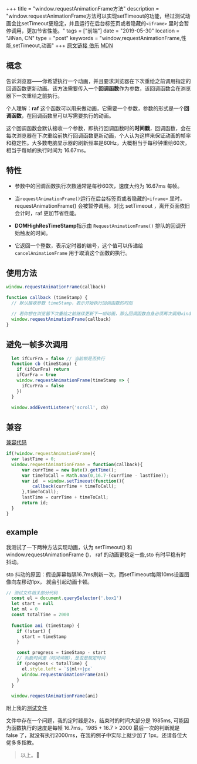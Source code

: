 +++
title = "window.requestAnimationFrame方法"
description = "window.requestAnimationFrame方法可以实现setTimeout的功能，经过测试动画会比setTimeout更稳定，并且运行在后台标签页或者隐藏的`<iframe>` 里时会暂停调用，更加节省性能。"
tags = ["前端"]
date = "2019-05-30"
location = "JiNan, CN"
type = "post"
keywords = "window,requestAnimationFrame,性能,setTimeout,动画"
+++
[原文链接 伯乐](http://web.jobbole.com/91578/)  [MDN](https://developer.mozilla.org/zh-CN/docs/Web/API/Window/requestAnimationFrame)

## 概念

告诉浏览器——你希望执行一个动画，并且要求浏览器在下次重绘之前调用指定的回调函数更新动画。该方法需要传入一个**回调函数**作为参数，该回调函数会在浏览器下一次重绘之前执行。

个人理解：**raf** 这个函数可以用来做动画，它需要一个参数，参数的形式是一个**回调函数**，在回调函数里可以写需要执行的动画。

这个回调函数会默认接收一个参数，即执行回调函数时的**时间戳**，回调函数，会在每次浏览器在下次重绘前执行回调函数更新动画，个人认为这样来保证动画的帧率和稳定性。大多数电脑显示器的刷新频率是60Hz，大概相当于每秒钟重绘60次，相当于每帧的执行时间为 16.67ms。

## 特性

* 参数中的回调函数执行次数通常是每秒60次，速度大约为 16.67ms 每帧。

* 当`requestAnimationFrame()`运行在后台标签页或者隐藏的`<iframe>` 里时，requestAnimationFrame() 会被暂停调用。对比 setTimeout ，离开页面依旧会计时，raf 更加节省性能。

* **DOMHighResTimeStamp**指示由 `RequestAnimationFrame()` 排队的回调开始触发的时间。

* 它返回一个整数，表示定时器的编号，这个值可以传递给 `cancelAnimationFrame` 用于取消这个函数的执行。

## 使用方法

```js
window.requestAnimationFrame(callback)

function callback (timeStamp) {
  // 默认接收参数 timeStamp，表示开始执行回调函数的时刻

  // 若你想在浏览器下次重绘之前继续更新下一帧动画，那么回调函数自身必须再次调用window.requestAnimationFrame()
  window.requestAnimationFrame(callback)
}
```

## 避免一帧多次调用

```js
  let ifCurFra = false // 当前帧是否执行
  function cb (timeStamp) {
    if (ifCurFra) return 
    ifCurFra = true
    window.requestAnimationFrame(timeStamp => {
      ifCurFra = false
    })
  }

  window.addEventListener('scroll', cb)
```

## 兼容

[兼容代码](https://www.cnblogs.com/xiaohuochai/p/5777186.html)

```js
if(!window.requestAnimationFrame){
  var lastTime = 0;
  window.requestAnimationFrame = function(callback){
      var currTime = new Date().getTime();
      var timeToCall = Math.max(0,16.7-(currTime - lastTime));
      var id  = window.setTimeout(function(){
          callback(currTime + timeToCall);
      },timeToCall);
      lastTime = currTime + timeToCall;
      return id;
  }
}
```

## example

我测试了一下两种方法实现动画，认为 setTimeout() 和 window.requestAnimationFrame ()， raf 的动画更稳定一些,sto 有时平稳有时抖动。

sto 抖动的原因：假设屏幕每隔16.7ms刷新一次，而setTimeout每隔10ms设置图像向左移动1px， 就会引起动画卡顿。

```js
// 测试文件相关部分代码
  const el = document.querySelector('.box1')
  let start = null
  let ml = 0
  const totalTime = 2000
  
  function ani (timeStamp) {
    if (!start) {
      start = timeStamp
    }

    const progress = timeStamp - start
    // 判断时间差（时间间隔），是否是规定时间
    if (progress < totalTime) {
      el.style.left = `${ml++}px`
      window.requestAnimationFrame(ani)
    }
  }

  window.requestAnimationFrame(ani)
```

附上我的[测试文件](https://codepen.io/LuneShao/project/editor/XMbnnx)

文件中存在一个问题，我的定时器是2s，结束时的时间大部分是 1985ms, 可能因为函数执行的速度是每帧 16.7ms，1985 + 16.7 > 2000 最后一次的判断就是 false 了，就没有执行2000ms，在我的例子中实际上就少加了 1px。还请各位大佬多多指教。

> 以上。🧐